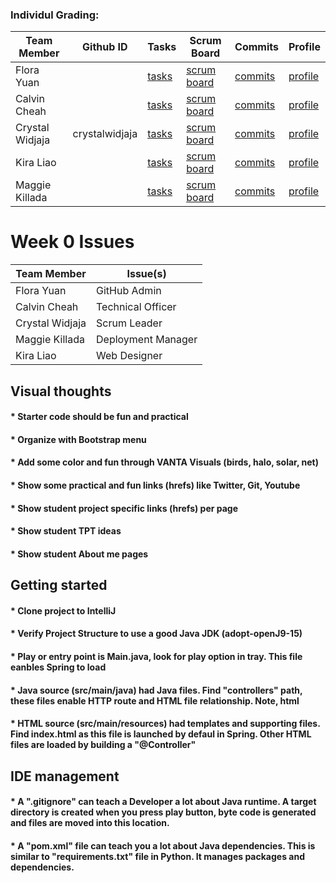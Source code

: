 ### Individul Grading:
| Team Member            | Github ID   | Tasks      | Scrum Board    | Commits   | Profile   |
| ------------------- | ----------------- | ----------------- | ------------ | ------------ | ------------|
| Flora Yuan |  | [tasks]() | [scrum board]() | [commits]() | [profile]()
| Calvin Cheah |  | [tasks]() | [scrum board]() | [commits]() | [profile]()
| Crystal Widjaja | crystalwidjaja | [tasks]() | [scrum board]() | [commits]() | [profile](https://github.com/crystalwidjaja)
| Kira Liao |  | [tasks]() | [scrum board]() | [commits]() | [profile]()
| Maggie Killada |  | [tasks]() | [scrum board]() | [commits]() | [profile]()

# Week 0 Issues
| Team Member           | Issue(s)  | 
| -------------------------- |-----------------------------| 
| Flora Yuan| GitHub Admin|
| Calvin Cheah  | Technical Officer| 
| Crystal Widjaja | Scrum Leader | 
| Maggie Killada | Deployment Manager |
| Kira Liao | Web Designer |



## Visual thoughts
#### * Starter code should be fun and practical
#### * Organize with Bootstrap menu 
#### * Add some color and fun through VANTA Visuals (birds, halo, solar, net)
#### * Show some practical and fun links (hrefs) like Twitter, Git, Youtube
#### * Show student project specific links (hrefs) per page
#### * Show student TPT ideas
#### * Show student About me pages



## Getting started
#### * Clone project to IntelliJ
#### * Verify Project Structure to use a good Java JDK (adopt-openJ9-15) 
#### * Play or entry point is Main.java, look for play option in tray.  This file eanbles Spring to load
#### * Java source (src/main/java) had Java files.  Find "controllers" path, these files enable HTTP route and HTML file relationship.  Note, html 
#### * HTML source (src/main/resources) had templates and supporting files.  Find index.html as this file is launched by defaul in Spring.  Other HTML files are loaded by building a "@Controller"



## IDE management
#### * A ".gitignore" can teach a Developer a lot about Java runtime.  A target directory is created when you press play button, byte code is generated and files are moved into this location.
#### * A "pom.xml" file can teach you a lot about Java dependencies.  This is similar to "requirements.txt" file in Python.  It manages packages and dependencies.
